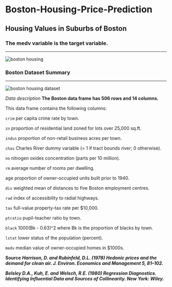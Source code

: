 # Boston-Housing-Price-Prediction
## Housing Values in Suburbs of Boston
### The medv variable is the target variable.

----
<img src='https://miro.medium.com/max/875/1*sTIyFaSNImGkFSYdriKFZA.jpeg' alt='boston housing' align='center' />

### Boston Dataset Summary

----
<img src='https://miro.medium.com/max/875/1*ZeYXdND4eaYmqrSzKXKKFg.png' alt='boston housing dataset' align='center' />


*Data description*
**The Boston data frame has 506 rows and 14 columns.**

This data frame contains the following columns:

`crim`
per capita crime rate by town.

`zn`
proportion of residential land zoned for lots over 25,000 sq.ft.

`indus`
proportion of non-retail business acres per town.

`chas`
Charles River dummy variable (= 1 if tract bounds river; 0 otherwise).

`no`
nitrogen oxides concentration (parts per 10 million).

`rm`
average number of rooms per dwelling.

age
proportion of owner-occupied units built prior to 1940.

`dis`
weighted mean of distances to five Boston employment centres.

`rad`
index of accessibility to radial highways.

`tax`
full-value property-tax rate per \$10,000.

`ptratio`
pupil-teacher ratio by town.

`black`
1000(Bk - 0.63)^2 where Bk is the proportion of blacks by town.

`lstat`
lower status of the population (percent).

`medv`
median value of owner-occupied homes in \$1000s.

**Source**
***Harrison, D. and Rubinfeld, D.L. (1978) Hedonic prices and the demand for clean air. J. Environ. Economics and Management 5, 81–102.***

***Belsley D.A., Kuh, E. and Welsch, R.E. (1980) Regression Diagnostics. Identifying Influential Data and Sources of Collinearity. New York: Wiley.***
